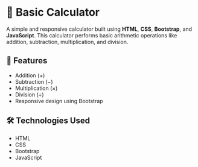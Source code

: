 # 🧮 Basic Calculator

A simple and responsive calculator built using **HTML**, **CSS**, **Bootstrap**, and **JavaScript**. This calculator performs basic arithmetic operations like addition, subtraction, multiplication, and division.

## 🚀 Features

- Addition (+)
- Subtraction (−)
- Multiplication (×)
- Division (÷)
- Responsive design using Bootstrap

## 🛠️ Technologies Used

- HTML
- CSS
- Bootstrap
- JavaScript
